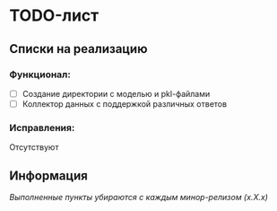 # TODO-лист

## Списки на реализацию

### Функционал:

- [ ] Создание директории c моделью и pkl-файлами
- [ ] Коллектор данных с поддержкой различных ответов

### Исправления:

Отсутствуют

## Информация

_Выполненные пункты убираются с каждым минор-релизом (x.X.x)_
